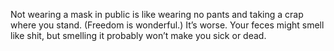 Not wearing a mask in public is like wearing no pants and taking a crap where you stand. (Freedom is wonderful.) It’s worse. Your feces might smell like shit, but smelling it probably won’t make you sick or dead.
